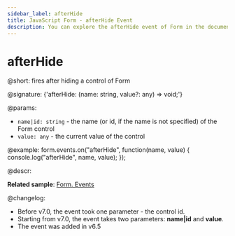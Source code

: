 ```yaml
---
sidebar_label: afterHide
title: JavaScript Form - afterHide Event 
description: You can explore the afterHide event of Form in the documentation of the DHTMLX JavaScript UI library. Browse developer guides and API reference, try out code examples and live demos, and download a free 30-day evaluation version of DHTMLX Suite 7.
---
```


# afterHide

@short: fires after hiding a control of Form

@signature: {'afterHide: (name: string, value?: any) => void;'}

@params:
- `name|id: string` - the name (or id, if the name is not specified) of the Form control
- `value: any` - the current value of the control

@example:
form.events.on("afterHide", function(name, value) {
    console.log("afterHide", name, value); 
});

@descr:

**Related sample**: [Form. Events](https://snippet.dhtmlx.com/vyipsaoa)

@changelog:
- Before v7.0, the event took one parameter - the control id.
- Starting from v7.0, the event takes two parameters: **name|id** and **value**.
- The event was added in v6.5

[comment]: # (@relatedapi: form/api/form_beforehide_event.md)
